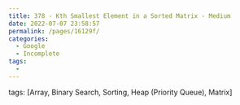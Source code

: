 ```yaml
---
title: 378 - Kth Smallest Element in a Sorted Matrix - Medium
date: 2022-07-07 23:58:57
permalink: /pages/16129f/
categories:
  - Google
  - Incomplete
tags:
  - 
---
```

tags: [Array, Binary Search, Sorting, Heap (Priority Queue), Matrix]